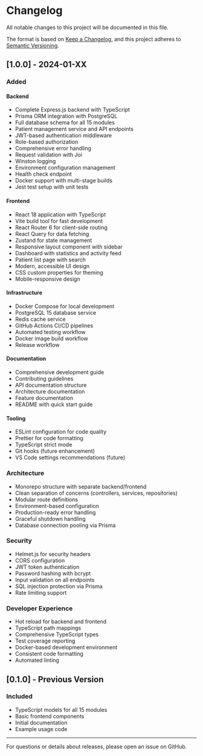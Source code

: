 # Changelog

All notable changes to this project will be documented in this file.

The format is based on [Keep a Changelog](https://keepachangelog.com/en/1.0.0/),
and this project adheres to [Semantic Versioning](https://semver.org/spec/v2.0.0.html).

## [1.0.0] - 2024-01-XX

### Added

#### Backend
- Complete Express.js backend with TypeScript
- Prisma ORM integration with PostgreSQL
- Full database schema for all 15 modules
- Patient management service and API endpoints
- JWT-based authentication middleware
- Role-based authorization
- Comprehensive error handling
- Request validation with Joi
- Winston logging
- Environment configuration management
- Health check endpoint
- Docker support with multi-stage builds
- Jest test setup with unit tests

#### Frontend
- React 18 application with TypeScript
- Vite build tool for fast development
- React Router 6 for client-side routing
- React Query for data fetching
- Zustand for state management
- Responsive layout component with sidebar
- Dashboard with statistics and activity feed
- Patient list page with search
- Modern, accessible UI design
- CSS custom properties for theming
- Mobile-responsive design

#### Infrastructure
- Docker Compose for local development
- PostgreSQL 15 database service
- Redis cache service
- GitHub Actions CI/CD pipelines
- Automated testing workflow
- Docker image build workflow
- Release workflow

#### Documentation
- Comprehensive development guide
- Contributing guidelines
- API documentation structure
- Architecture documentation
- Feature documentation
- README with quick start guide

#### Tooling
- ESLint configuration for code quality
- Prettier for code formatting
- TypeScript strict mode
- Git hooks (future enhancement)
- VS Code settings recommendations (future)

### Architecture
- Monorepo structure with separate backend/frontend
- Clean separation of concerns (controllers, services, repositories)
- Modular route definitions
- Environment-based configuration
- Production-ready error handling
- Graceful shutdown handling
- Database connection pooling via Prisma

### Security
- Helmet.js for security headers
- CORS configuration
- JWT token authentication
- Password hashing with bcrypt
- Input validation on all endpoints
- SQL injection protection via Prisma
- Rate limiting support

### Developer Experience
- Hot reload for backend and frontend
- TypeScript path mappings
- Comprehensive TypeScript types
- Test coverage reporting
- Docker-based development environment
- Consistent code formatting
- Automated linting

## [0.1.0] - Previous Version

### Included
- TypeScript models for all 15 modules
- Basic frontend components
- Initial documentation
- Example usage code

---

For questions or details about releases, please open an issue on GitHub.
